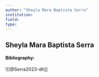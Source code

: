 ```yaml
---
author: "Sheyla Mara Baptista Serra"
institution:
field:
type:
---
```


## Sheyla Mara Baptista Serra
#### Bibliography:

![[@Serra2023-dh]]